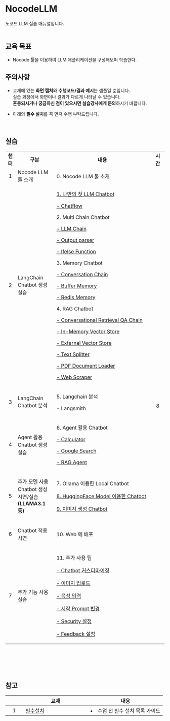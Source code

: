 # NocodeLLM
노코드 LLM 실습 매뉴얼입니다.
<br>
<br>
## 교육 목표

- Nocode 툴을 이용하여 LLM 애플리케이션을 구성해보며 학습한다.

## 주의사항

- 교재에 있는 **화면 캡처**와 **수행코드/결과 예시**는 샘플일 뿐입니다.       
  실습 과정에서 화면이나 결과가 다르게 나타날 수 있습니다.      
  **혼동되시거나 궁금하신 점이 있으시면 실습강사에게 문의**하시기 바랍니다.         

- 아래의 **필수 설치**를 꼭 먼저 수행 부탁드립니다.      

<br>

## 실습


<table class="fixed-width wrapped confluenceTable" >
  <colgroup>
    <col style="width: 6.18034%;"/>
    <col style="width: 24.3161%;"/>
    <col style="width: 60.7427%;"/>
    <col style="width: 9.72644%;"/>
  </colgroup>
  <tbody>
    <tr>
      <td class="highlight-grey confluenceTd" data-highlight-colour="grey" style="text-align: center;"><strong>챕터</strong></td>
      <td class="highlight-grey confluenceTd" data-highlight-colour="grey" style="text-align: center;"><strong>구분</strong></td>
      <td class="highlight-grey confluenceTd" data-highlight-colour="grey" style="text-align: center;"><strong>내용</strong></td>
      <td class="highlight-grey confluenceTd" data-highlight-colour="grey" style="text-align: center;"><strong>시간</strong></td>
    </tr>
    <tr>
      <td style="text-align: center;" class="confluenceTd">1</td>
      <td style="text-align: left;" class="confluenceTd">Nocode LLM 툴 소개</td>
      <td style="text-align: left;" class="confluenceTd">0. Nocode LLM 툴 소개</td>
      <td rowspan="7" style="text-align: center;" class="confluenceTd">8</td>
    </tr>
    <tr>
      <td style="text-align: center;" class="confluenceTd">2</td>
      <td style="text-align: left;" class="confluenceTd">LangChain Chatbot 생성 실습</td>
      <td style="text-align: left;" class="confluenceTd">
        <p><a href="./doc/1.First_Chatbot Chatflow.md">1. 나만의 첫 LLM Chatbot</a></p>
        <p><a href="./doc/1.First_Chatbot Chatflow.md">- Chatflow</a></p>
        <p>2. Multi Chain Chatbot</p>
        <p> <a href="./doc/2.Multi_Chain_Chatbot Chatflow.md"> - LLM Chain</p>
        <p>  - Output parser</p>
        <p>  - Ifelse Function</p></a>
        <p>3. Memory Chatbot</p>
        <p>  <a href="./doc/3.Memory_Chatbot Chatflow.md">- Conversation Chain</p>
        <p>  - Buffer Memory</p>
        <p>  - Redis Memory</p></a>
        <p>4. RAG Chatbot</p>
        <p>  <a href="./doc/4.RAG_Chatbot Chatflow.md">- Conversational Retrieval QA Chain</p>
        <p>  - In-Memory Vector Store</p>
        <p>  - External Vector Store</p>
        <p>  - Text Splitter</p>
        <p>  - PDF Document Loader</p>
        <p>  - Web Scraper</p></a>
      </td>
    </tr>
    <tr>
      <td style="text-align: center;" class="confluenceTd">3</td>
      <td style="text-align: left;" class="confluenceTd">LangChain Chatbot 분석</td>
      <td style="text-align: left;" class="confluenceTd">
        <p>5. Langchain 분석</p>
        <p>  - Langsmith</p></td>
    </tr>
    <tr>
      <td style="text-align: center;" class="confluenceTd">4</td>
      <td style="text-align: left;" class="confluenceTd">Agent 활용 Chatbot 생성 실습</td>
      <td style="text-align: left;" class="confluenceTd">
        <p>6. Agent 활용 Chatbot</p>
        <p><a href="./doc/6.Agent_Powered_Chatbot.md">  - Calculator</p>
        <p>  - Google Search</p>
        <p>  - RAG Agent</p></a>
      </td>
    </tr>
    <tr>
      <td style="text-align: center;" class="confluenceTd">5</td>
      <td style="text-align: left;" class="confluenceTd">
        <p>추가 모델 사용 Chatbot 생성 시연/실습<span> </span><strong>(LLAMA3.1 등)</strong></p>
      </td>
      <td style="text-align: left;" class="confluenceTd">
        <p>7. Ollama 이용한 Local Chatbot</p>
        <p><a href="./doc/8.Hugging_Face_Chatbot.md">8. HuggingFace Model 이용한 Chatbot</a></p>
        <p><a href="./doc/9.Image_Generation_Chatbot.md">9. 이미지 생성 Chatbot</a></p>
      </td>  
    </tr>
    <tr>
      <td style="text-align: center;" class="confluenceTd">6</td>
      <td style="text-align: left;" class="confluenceTd">
        <p>Chatbot 적용 시연</p>
      </td>
      <td style="text-align: left;" class="confluenceTd">
        <p>10. Web 에 배포</p>
      </td>
    </tr>
    <tr>
      <td style="text-align: center;" class="confluenceTd">7</td>
      <td style="text-align: left;" class="confluenceTd">추가 기능 사용 실습</td>
      <td style="text-align: left;" class="confluenceTd">
        <p>11. 추가 사용 팁</p>
        <p><a href="./doc/11.Additional_Use.md">  - Chatbot 커스터마이징</p>
        <p>  - 이미지 업로드</p>
        <p>  - 음성 입력</p>
        <p>  - 시작 Prompt 변경</p>
        <p>  - Security 설정</p>
        <p>  - Feedback 설정</p></a>
      </td>
    </tr>
  </tbody>
</table>


<br>
<br>


<br>
<br>

## 참고    


<table>
<thead>
  <tr>
    <th style="min-width: 40px;"></th>
    <th style="min-width: 190px;">교재</th>
    <th>내용</th>
  </tr>
</thead>
<tbody>
  <!-- 참고 -->
  <tr>
    <td rowspan="3"><center>1</center></td>
    <td>
      <a href="./etc/Requirement.md"> 필수설치 </a>
    </td>
    <td>
      <li>수업 전 필수 설치 목록 가이드</li>
    </td>
  </tr>


</tbody>
</table>
